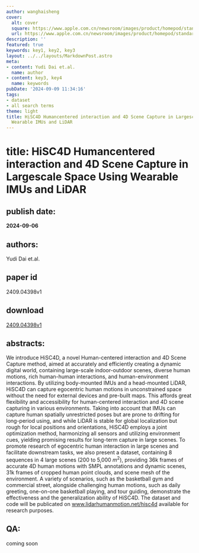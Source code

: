 ```yaml
---
author: wanghaisheng
cover:
  alt: cover
  square: https://www.apple.com.cn/newsroom/images/product/homepod/standard/Apple-HomePod-hero-230118_big.jpg.large_2x.jpg
  url: https://www.apple.com.cn/newsroom/images/product/homepod/standard/Apple-HomePod-hero-230118_big.jpg.large_2x.jpg
description: ''
featured: true
keywords: key1, key2, key3
layout: ../../layouts/MarkdownPost.astro
meta:
- content: Yudi Dai et.al.
  name: author
- content: key3, key4
  name: keywords
pubDate: '2024-09-09 11:34:16'
tags:
- dataset
- all search terms
theme: light
title: HiSC4D Humancentered interaction and 4D Scene Capture in Largescale Space Using
  Wearable IMUs and LiDAR
---
```


# title: HiSC4D Humancentered interaction and 4D Scene Capture in Largescale Space Using Wearable IMUs and LiDAR 
## publish date: 
**2024-09-06** 
## authors: 
  Yudi Dai et.al. 
## paper id
2409.04398v1
## download
[2409.04398v1](http://arxiv.org/abs/2409.04398v1)
## abstracts:
We introduce HiSC4D, a novel Human-centered interaction and 4D Scene Capture method, aimed at accurately and efficiently creating a dynamic digital world, containing large-scale indoor-outdoor scenes, diverse human motions, rich human-human interactions, and human-environment interactions. By utilizing body-mounted IMUs and a head-mounted LiDAR, HiSC4D can capture egocentric human motions in unconstrained space without the need for external devices and pre-built maps. This affords great flexibility and accessibility for human-centered interaction and 4D scene capturing in various environments. Taking into account that IMUs can capture human spatially unrestricted poses but are prone to drifting for long-period using, and while LiDAR is stable for global localization but rough for local positions and orientations, HiSC4D employs a joint optimization method, harmonizing all sensors and utilizing environment cues, yielding promising results for long-term capture in large scenes. To promote research of egocentric human interaction in large scenes and facilitate downstream tasks, we also present a dataset, containing 8 sequences in 4 large scenes (200 to 5,000 $m^2$), providing 36k frames of accurate 4D human motions with SMPL annotations and dynamic scenes, 31k frames of cropped human point clouds, and scene mesh of the environment. A variety of scenarios, such as the basketball gym and commercial street, alongside challenging human motions, such as daily greeting, one-on-one basketball playing, and tour guiding, demonstrate the effectiveness and the generalization ability of HiSC4D. The dataset and code will be publicated on www.lidarhumanmotion.net/hisc4d available for research purposes.
## QA:
coming soon

